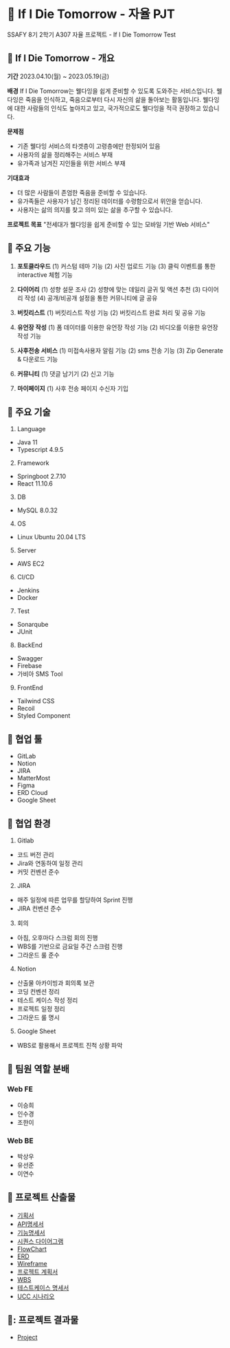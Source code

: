 #  🌙 If I Die Tomorrow - 자율 PJT
SSAFY 8기 2학기 A307 자율 프로젝트 - If I Die Tomorrow Test

## 🚩 If I Die Tomorrow - 개요
**기간**
2023.04.10(월) ~ 2023.05.19(금) 

**배경**
If I Die Tomorrow는 웰다잉을 쉽게 준비할 수 있도록 도와주는 서비스입니다.
웰다잉은 죽음을 인식하고, 죽음으로부터 다시 자신의 삶을 돌아보는 활동입니다.
웰다잉에 대한 사람들의 인식도 높아지고 있고, 국가적으로도 웰다잉을 적극 권장하고 있습니다.

**문제점**
- 기존 웰다잉 서비스의 타겟층이 고령층에만 한정되어 있음
- 사용자의 삶을 정리해주는 서비스 부재
- 유가족과 남겨진 지인들을 위한 서비스 부재

**기대효과**

- 더 많은 사람들이 존엄한 죽음을 준비할 수 있습니다.
- 유가족들은 사용자가 남긴 정리된 데이터를 수령함으로서 위안을 얻습니다.
- 사용자는 삶의 의지를 찾고 의미 있는 삶을 추구할 수 있습니다.

**프로젝트 목표**
"전세대가 웰다잉을 쉽게 준비할 수 있는 모바일 기반 Web 서비스"

## 🚩 주요 기능
1. **포토클라우드** 
	(1) 커스텀 테마 기능 
	(2) 사진 업로드 기능 
	(3) 클릭 이벤트를 통한 interactive 체험 기능
	
2. **다이어리** 
	(1) 성향 설문 조사 
	(2) 성향에 맞는 데일리 글귀 및 액션 추천 
	(3) 다이어리 작성 
	(4) 공개/비공개 설정을 통한 커뮤니티에 글 공유 
	
3. **버킷리스트** 
	(1) 버킷리스트 작성 기능 
	(2) 버킷리스트 완료 처리 및 공유 기능 
	
4. **유언장 작성** 
	(1) 폼 데이터를 이용한 유언장 작성 기능 
	(2) 비디오를 이용한 유언장 작성 기능 
	
5. **사후전송 서비스** 
	(1) 미접속사용자 알림 기능 
	(2) sms 전송 기능 
	(3) Zip Generate & 다운로드 기능 

6. **커뮤니티**
	(1) 댓글 남기기
	(2) 신고 기능

7. **마이페이지**
	(1) 사후 전송 페이지 수신자 기입
 
## 🚩 주요 기술
1. Language
 - Java 11
 - Typescript 4.9.5

2. Framework
 - Springboot 2.7.10
 - React 11.10.6
 
3. DB
 - MySQL 8.0.32
 
4. OS
 - Linux Ubuntu 20.04 LTS
 
5. Server
 - AWS EC2

6. CI/CD
 - Jenkins
 - Docker
  
7. Test
 - Sonarqube
 - JUnit
 
8. BackEnd
 - Swagger
 - Firebase
 - 가비아 SMS Tool
 
9. FrontEnd
 - Tailwind CSS
 - Recoil
 - Styled Component

## 🙆 협업 툴
- GitLab
- Notion
- JIRA
- MatterMost
- Figma
- ERD Cloud
- Google Sheet
## 🙆 협업 환경

1. Gitlab
 - 코드 버전 관리
 - Jira와 연동하여 일정 관리
 - 커밋 컨벤션 준수
2. JIRA
 - 매주 일정에 따른 업무를 할당하여 Sprint 진행
 - JIRA 컨벤션 준수
3. 회의
 - 아침, 오후마다 스크럼 회의 진행
 - WBS를 기반으로 금요일 주간 스크럼 진행
 - 그라운드 룰 준수
4. Notion
 - 산출물 아카이빙과 회의록 보관
 - 코딩 컨벤션 정리
 - 테스트 케이스 작성 정리
 - 프로젝트 일정 정리
 - 그라운드 룰 명시
5. Google Sheet
 - WBS로 활용해서 프로젝트 진척 상황 파악

## 🙆  팀원 역할 분배

### Web FE
- 이승희 
- 인수경
- 조한이
### Web BE
- 박상우
- 유선준
- 이연수
## 🚩 프로젝트 산출물

- [기획서](https://file.notion.so/f/s/20db0581-833a-4af6-9030-f49d72ec7132/%EA%B8%B0%ED%9A%8D%EC%84%9C.pdf?id=03d9b3b1-37c6-476b-9ced-655567680259&table=block&spaceId=74f151e6-2b8b-4e55-97d2-590bdc3e2879&expirationTimestamp=1684518551235&signature=-PpkCS2MIs7aIR9K8MBMlAgg6n7PleiWAPFbzLFsLfo&downloadName=%EA%B8%B0%ED%9A%8D%EC%84%9C.pdf)
- [API명세서](https://www.notion.so/API-750c382fb1b74deebf3de3126ec73497?pvs=4)
- [기능명세서](https://www.notion.so/49d87a26b7214b63be03f8cd94893c92?pvs=4)
- [시퀀스 다이어그램](https://www.notion.so/Seq-Diagram-3e24564fd6ce41ddb84a5f37b8afd102?pvs=4)
- [FlowChart](https://www.notion.so/FlowChart-4ba9be98471d484ca3115cb9c007228e?pvs=4)
- [ERD](![image.png](./image.png))
-  [Wireframe](https://www.figma.com/file/JCDTOkawZDL0aX4zSZTdkz/If-I-die-tomorrow?type=design&node-id=0-1&t=l29ZdD9epfPVWmZW-0)
- [프로젝트 계획서](https://1drv.ms/w/s!Aqlz52-V1twFiFkMZyNjL1Ypqbbt)
- [WBS](https://docs.google.com/spreadsheets/d/1NmfFj1mTvLbKT0Tv-GrNg6d2mgDrJPH8/edit?usp=sharing&ouid=114706080296583515621&rtpof=true&sd=true)
- [테스트케이스 명세서](https://www.notion.so/5e046ab7d13c434cb24444416f04bdd3?pvs=4)
- [UCC 시나리오](https://www.notion.so/UCC-ab0d33868af7498095f6b9722502b5ce?pvs=4)

## 🚩: 프로젝트 결과물

-  [Project](https://ifidietomorrow.co.kr)
